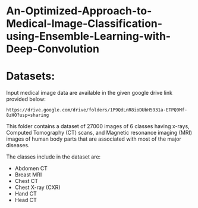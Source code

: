# An-Optimized-Approach-to-Medical-Image-Classification-using-Ensemble-Learning-with-Deep-Convolution

# **Datasets:**

Input medical image data are available in the given google drive link provided below:
  
    https://drive.google.com/drive/folders/1P9QdLnR8ioDUbH5931a-ETPQ9Mf-8zHO?usp=sharing
      
  This folder contains a  dataset of 27000 images of 6 classes having x-rays, Computed Tomography (CT) scans, and Magnetic resonance imaging (MRI) images of human body parts that are associated with most of the major diseases.

   The classes include in the dataset are:
* Abdomen CT
* Breast MRI
* Chest CT 
*  Chest X-ray (CXR)
*  Hand CT
*  Head CT
      
